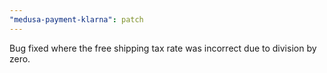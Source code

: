 ```yaml
---
"medusa-payment-klarna": patch
---
```


Bug fixed where the free shipping tax rate was incorrect due to division by zero.
